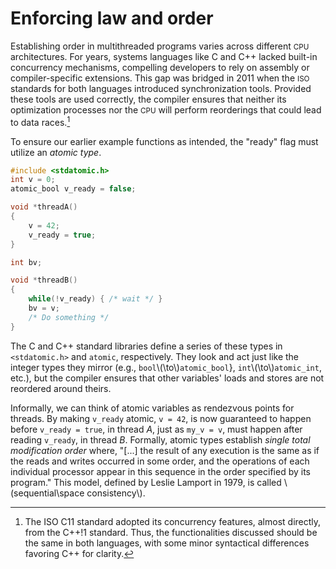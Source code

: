 # Enforcing law and order

Establishing order in multithreaded programs varies across different <small>CPU</small> architectures.
For years, systems languages like C and C++ lacked built-in concurrency mechanisms,
compelling developers to rely on assembly or compiler-specific extensions.
This gap was bridged in 2011 when the <small>ISO</small> standards for both languages introduced synchronization tools.
Provided these tools are used correctly,
the compiler ensures that neither its optimization processes nor the <small>CPU</small> will perform reorderings that could lead to data races.[^a]

To ensure our earlier example functions as intended,
the "ready" flag must utilize an *atomic type*.

```c
#include <stdatomic.h>
int v = 0;
atomic_bool v_ready = false;

void *threadA()
{
    v = 42;
    v_ready = true;
}
```
```c
int bv;

void *threadB()
{
    while(!v_ready) { /* wait */ }
    bv = v;
    /* Do something */
}
```

The C and C++ standard libraries define a series of these types in `<stdatomic.h>` and `atomic`,
respectively.
They look and act just like the integer types they mirror (e.g., `bool`\\(\to\\)`atomic_bool`},
`int`\\(\to\\)`atomic_int`, etc.),
but the compiler ensures that other variables' loads and stores are not reordered around theirs.

Informally, we can think of atomic variables as rendezvous points for threads.
By making `v_ready` atomic,
`v = 42`, is now guaranteed to happen before `v_ready = true`, in thread *A*,
just as `my_v = v`, must happen after reading `v_ready`,
in thread *B*.
Formally, atomic types establish *single total modification order* where,
"[...] the result of any execution is the same as if the reads and writes occurred in some order, and the operations of each individual processor appear in this sequence in the order specified by its program."
This model, defined by Leslie Lamport in 1979,
is called \\(sequential\space consistency\\).

[^a]: The ISO C11 standard adopted its concurrency features,
almost directly, from the C++!1 standard.
Thus, the functionalities discussed should be the same in both languages,
with some minor syntactical differences favoring C++ for clarity.
